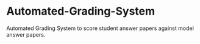 # Automated-Grading-System
Automated Grading System to score student answer papers against model answer papers.
